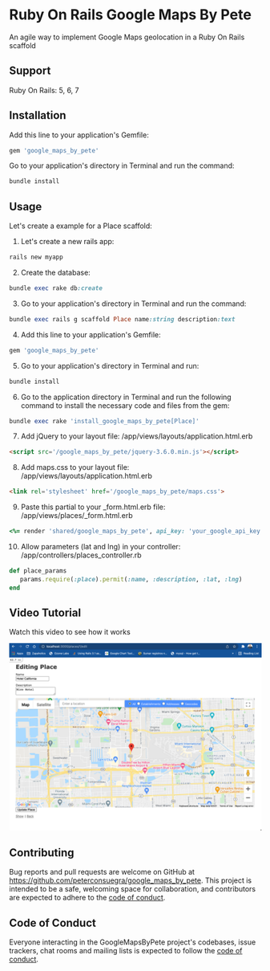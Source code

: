 # Ruby On Rails Google Maps By Pete

An agile way to implement Google Maps geolocation in a Ruby On Rails scaffold
## Support

Ruby On Rails: 5, 6, 7

## Installation

Add this line to your application's Gemfile:

```ruby
gem 'google_maps_by_pete'

```

Go to your application's directory in Terminal and run the command:
```ruby
bundle install
```


## Usage
Let's create a example for a Place scaffold:

1. Let's create a new rails app:

```ruby
rails new myapp
```

2. Create the database:

```ruby
bundle exec rake db:create
```

3. Go to your application's directory in Terminal and run the command:

```ruby
bundle exec rails g scaffold Place name:string description:text
```

4. Add this line to your application's Gemfile:

```ruby
gem 'google_maps_by_pete'
```

5. Go to your application's directory in Terminal and run:

```ruby
bundle install
```

6. Go to the application directory in Terminal and run the following command to install the necessary code and files from the gem:
```ruby
bundle exec rake 'install_google_maps_by_pete[Place]'
```
7. Add jQuery to your layout file: /app/views/layouts/application.html.erb
```html
<script src='/google_maps_by_pete/jquery-3.6.0.min.js'></script>
```
8. Add maps.css to your layout file: /app/views/layouts/application.html.erb
```html
<link rel='stylesheet' href='/google_maps_by_pete/maps.css'>
```
9. Paste this partial to your _form.html.erb file: /app/views/places/_form.html.erb

```ruby
<%= render 'shared/google_maps_by_pete', api_key: 'your_google_api_key',  height: '500px', center_map_on: {lat: 25.761681, lng: -80.191788}, model: place%>
```

10. Allow parameters (lat and lng) in your controller: /app/controllers/places_controller.rb

```ruby
def place_params
   params.require(:place).permit(:name, :description, :lat, :lng)
end
```

## Video Tutorial

Watch this video to see how it works

[![IMAGE ALT TEXT HERE](https://raw.githubusercontent.com/peterconsuegra/google_maps_by_pete/master/templates/MapsByPete.png)](https://www.youtube.com/watch?v=YCp1Yv2A4Dc)



## Contributing

Bug reports and pull requests are welcome on GitHub at https://github.com/peterconsuegra/google_maps_by_pete. This project is intended to be a safe, welcoming space for collaboration, and contributors are expected to adhere to the [code of conduct](https://github.com/peterconsuegra/google_maps_by_pete/blob/master/CODE_OF_CONDUCT.md).

## Code of Conduct

Everyone interacting in the GoogleMapsByPete project's codebases, issue trackers, chat rooms and mailing lists is expected to follow the [code of conduct](https://github.com/peterconsuegra/google_maps_by_pete/blob/master/CODE_OF_CONDUCT.md).
